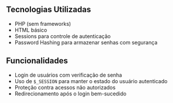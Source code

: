 <h2>Tecnologias Utilizadas</h2>
<ul>
    <li>PHP (sem frameworks)</li>
    <li>HTML básico</li>
    <li>Sessions para controle de autenticação</li>
    <li>Password Hashing para armazenar senhas com segurança</li>
</ul>

<h2>Funcionalidades</h2>
<ul>
    <li>Login de usuários com verificação de senha</li>
    <li>Uso de <code>$_SESSION</code> para manter o estado do usuário autenticado</li>
    <li>Proteção contra acessos não autorizados</li>
    <li>Redirecionamento após o login bem-sucedido</li>
</ul>
